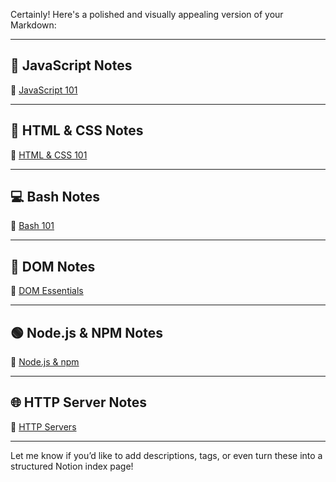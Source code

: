Certainly! Here's a polished and visually appealing version of your Markdown:

---

## 📘 JavaScript Notes  
🔗 [JavaScript 101](https://www.notion.so/JavaScript-101-2172a89fe31d80d28b9ae4ec70106203)

---

## 🎨 HTML & CSS Notes  
🔗 [HTML & CSS 101](https://www.notion.so/HTML-CSS-101-2172a89fe31d8055b864d4b50000cc43)

---

## 💻 Bash Notes  
🔗 [Bash 101](https://www.notion.so/Bash-101-2172a89fe31d80c08cede7eecf83ff7a)

---

## 🧩 DOM Notes  
🔗 [DOM Essentials](https://www.notion.so/DOM-2172a89fe31d80afa379c2ef5219f683)

---

## 🟢 Node.js & NPM Notes  
🔗 [Node.js & npm](https://www.notion.so/Node-JS-npm-2172a89fe31d80a498f4dfaa2d208080)

---

## 🌐 HTTP Server Notes  
🔗 [HTTP Servers](https://www.notion.so/HTTP-Servers-2172a89fe31d8087951ffc796a7f0138)

---

Let me know if you’d like to add descriptions, tags, or even turn these into a structured Notion index page!
